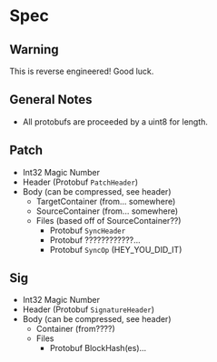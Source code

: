 # Spec

## Warning

This is reverse engineered! Good luck.

## General Notes
* All protobufs are proceeded by a uint8 for length.

## Patch

* Int32 Magic Number
* Header (Protobuf `PatchHeader`)
* Body (can be compressed, see header)
    * TargetContainer (from... somewhere)
    * SourceContainer (from... somewhere)
    * Files (based off of SourceContainer??)
        * Protobuf `SyncHeader`
        * Protobuf ????????????...
        * Protobuf `SyncOp` (HEY_YOU_DID_IT)

## Sig

* Int32 Magic Number
* Header (Protobuf `SignatureHeader`)
* Body (can be compressed, see header)
    * Container (from????)
    * Files
        * Protobuf BlockHash(es)...
